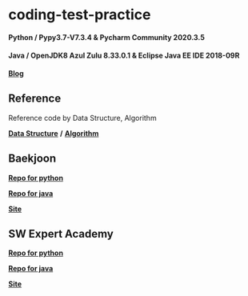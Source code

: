 # coding-test-practice
#### Python / Pypy3.7-V7.3.4 & Pycharm Community 2020.3.5
#### Java / OpenJDK8 Azul Zulu 8.33.0.1 & Eclipse Java EE IDE 2018-09R
[**Blog**](https://good-da22.tistory.com/category/Coding%20Test)

## Reference
Reference code by Data Structure, Algorithm

[**Data Structure**](https://github.com/TaeheeGu/coding-test-practice/tree/main/Reference/Data%20Structure)
 **/** [**Algorithm**](https://github.com/TaeheeGu/coding-test-practice/tree/main/Reference/Algorithm)

## Baekjoon
[__Repo for python__](https://github.com/good-da22/coding-test-practice/tree/main/python/Baekjoon)

[__Repo for java__](https://github.com/TaeheeGu/coding-test-practice/tree/main/java/Baekjoon/src/com)


[**Site**](https://www.acmicpc.net/)

## SW Expert Academy
[__Repo for python__](https://github.com/TaeheeGu/coding-test-practice/tree/main/python/SW%20Expert%20Academy)

[__Repo for java__](https://github.com/good-da22/coding-test-practice/tree/main/java/SW%20Expert%20Academy/src/swea)


[**Site**](https://swexpertacademy.com/main/main.do)

[comment]: <> (## 프로그래머스)
